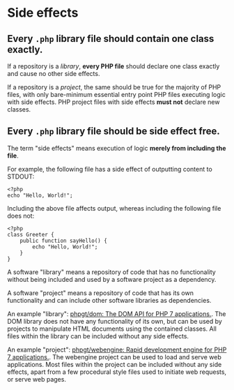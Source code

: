 # Side effects

## Every `.php` library file should contain one class exactly.

If a repository is a _library_, **every PHP file** should declare one class exactly and cause no other side effects.

If a repository is a _project_, the same should be true for the majority of PHP files, with only bare-minimum essential entry point PHP files executing logic with side effects. PHP project files with side effects **must not** declare new classes.

## Every `.php` library file should be side effect free.

The term "side effects" means execution of logic **merely from including the file**.

For example, the following file has a side effect of outputting content to STDOUT:

```
<?php
echo "Hello, World!";
```

Including the above file affects output, whereas including the following file does not:

```
<?php
class Greeter {
	public function sayHello() {
		echo "Hello, World!";
	}
}
```

A software "library" means a repository of code that has no functionality without being included and used by a software project as a dependency.

A software "project" means a repository of code that has its own functionality and can include other software libraries as dependencies.

An example "library": [phpgt/dom: The DOM API for PHP 7 applications.][phpgt/dom]. The DOM library does not have any functionality of its own, but can be used by projects to manipulate HTML documents using the contained classes. All files within the library can be included without any side effects.

An example "project": [phpgt/webengine: Rapid development engine for PHP 7 applications.][phpgt/webengine]. The webengine project can be used to load and serve web applications. Most files within the project can be included without any side effects, apart from a few procedural style files used to initiate web requests, or serve web pages.

[phpgt/dom]: https://github.com/phpgt/dom
[phpgt/webengine]: https://github.com/phpgt/webengine
